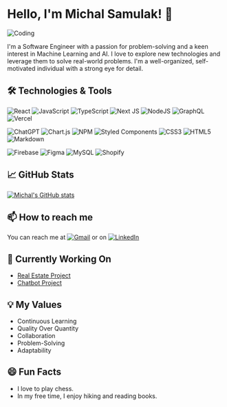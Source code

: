 # Hello, I'm Michal Samulak! 👋


![Coding](https://media.giphy.com/media/Y4ak9Ki2GZCbJxAnJD/giphy.gif)

I'm a Software Engineer with a passion for problem-solving and a keen interest in Machine Learning and AI. I love to explore new technologies and leverage them to solve real-world problems. I'm a well-organized, self-motivated individual with a strong eye for detail.

## 🛠️ Technologies & Tools

 ![React](https://img.shields.io/badge/React-%2320232a.svg?style=plastic&logo=react&logoColor=%2361DAFB) ![JavaScript](https://img.shields.io/badge/JavaScript-%23323330.svg?style=plastic&logo=javascript&logoColor=%23F7DF1E) ![TypeScript](https://img.shields.io/badge/Typescript-%23007ACC.svg?style=plastic&logo=typescript&logoColor=white) ![Next JS](https://img.shields.io/badge/Next-black?style=plastic&logo=next.js&logoColor=white) ![NodeJS](https://img.shields.io/badge/Node.JS-6DA55F?style=plastic&logo=node.js&logoColor=white) ![GraphQL](https://img.shields.io/badge/-GraphQL-E10098?style=plastic&logo=graphql&logoColor=white) ![Vercel](https://img.shields.io/badge/Vercel-%23000000.svg?style=plastic&logo=vercel&logoColor=white)

![ChatGPT](https://img.shields.io/badge/chatGPT-74aa9c?style=plastic&logo=openai&logoColor=white) ![Chart.js](https://img.shields.io/badge/Chart.JS-F5788D.svg?style=plastic&logo=chart.js&logoColor=white) ![NPM](https://img.shields.io/badge/NPM-%23000000.svg?style=plastic&logo=npm&logoColor=white)  ![Styled Components](https://img.shields.io/badge/Styled--components-DB7093?style=plastic&logo=styled-components&logoColor=white) ![CSS3](https://img.shields.io/badge/CSS-%231572B6.svg?style=plastic&logo=css3&logoColor=white) ![HTML5](https://img.shields.io/badge/HTML5-%23E34F26.svg?style=plastic&logo=html5&logoColor=white) ![Markdown](https://img.shields.io/badge/Markdown-%23000000.svg?style=plastic&logo=markdown&logoColor=white)

![Firebase](https://img.shields.io/badge/Firebase-%23039BE5.svg?style=plastic&logo=firebase) ![Figma](https://img.shields.io/badge/Figma-%23F24E1E.svg?style=plastic&logo=figma&logoColor=white) ![MySQL](https://img.shields.io/badge/mysql-%2300f.svg?sstyle=plastic&logo=mysql&logoColor=white) ![Shopify](https://img.shields.io/badge/Shopify-7AB55C?style=plastic&logo=shopify&logoColor=white)


## 📈 GitHub Stats

[![Michal's GitHub stats](https://github-readme-stats.vercel.app/api?username=michalsamulak&show_icons=true&theme=radical)](https://github.com/michalsamulak/github-readme-stats)


## 📫 How to reach me
You can reach me at [![Gmail](https://img.shields.io/badge/Gmail-D14836?style=plastic&logo=gmail&logoColor=white)](mailto:msamulak18@gmail.com)
 or on [![LinkedIn](https://img.shields.io/badge/LinkedIn-%230077B5.svg?logo=linkedin&logoColor=white)](https://linkedin.com/in/michal-samulak)
 
## 🚀 Currently Working On

- [Real Estate Project](https://github.com/michalsamulak/real_estate)
- [Chatbot Project](https://github.com/michalsamulak/Chatbot)

## 💡 My Values

- Continuous Learning
- Quality Over Quantity
- Collaboration
- Problem-Solving
- Adaptability

## 😄 Fun Facts

- I love to play chess.
- In my free time, I enjoy hiking and reading books.
